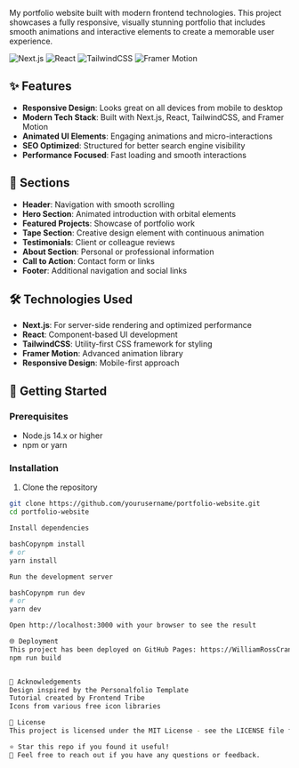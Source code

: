 My portfolio website built with modern frontend technologies. This project showcases a fully responsive, visually stunning portfolio that includes smooth animations and interactive elements to create a memorable user experience.

![Next.js](https://img.shields.io/badge/-Next.js-000000?style=flat-square&logo=next.js&logoColor=white)
![React](https://img.shields.io/badge/-React-61DAFB?style=flat-square&logo=react&logoColor=black)
![TailwindCSS](https://img.shields.io/badge/-TailwindCSS-38B2AC?style=flat-square&logo=tailwind-css&logoColor=white)
![Framer Motion](https://img.shields.io/badge/-Framer_Motion-0055FF?style=flat-square&logo=framer&logoColor=white)

## ✨ Features

- **Responsive Design**: Looks great on all devices from mobile to desktop
- **Modern Tech Stack**: Built with Next.js, React, TailwindCSS, and Framer Motion
- **Animated UI Elements**: Engaging animations and micro-interactions
- **SEO Optimized**: Structured for better search engine visibility
- **Performance Focused**: Fast loading and smooth interactions

## 🧩 Sections

- **Header**: Navigation with smooth scrolling
- **Hero Section**: Animated introduction with orbital elements
- **Featured Projects**: Showcase of portfolio work
- **Tape Section**: Creative design element with continuous animation
- **Testimonials**: Client or colleague reviews
- **About Section**: Personal or professional information
- **Call to Action**: Contact form or links
- **Footer**: Additional navigation and social links

## 🛠️ Technologies Used

- **Next.js**: For server-side rendering and optimized performance
- **React**: Component-based UI development
- **TailwindCSS**: Utility-first CSS framework for styling
- **Framer Motion**: Advanced animation library
- **Responsive Design**: Mobile-first approach

## 🚀 Getting Started

### Prerequisites

- Node.js 14.x or higher
- npm or yarn

### Installation

1. Clone the repository
```bash
git clone https://github.com/yourusername/portfolio-website.git
cd portfolio-website

Install dependencies

bashCopynpm install
# or
yarn install

Run the development server

bashCopynpm run dev
# or
yarn dev

Open http://localhost:3000 with your browser to see the result

🌐 Deployment
This project has been deployed on GitHub Pages: https://WilliamRossCrane.github.io/portfolio/
npm run build


🙏 Acknowledgements
Design inspired by the Personalfolio Template
Tutorial created by Frontend Tribe
Icons from various free icon libraries

📄 License
This project is licensed under the MIT License - see the LICENSE file for details.

⭐ Star this repo if you found it useful!
📧 Feel free to reach out if you have any questions or feedback.
